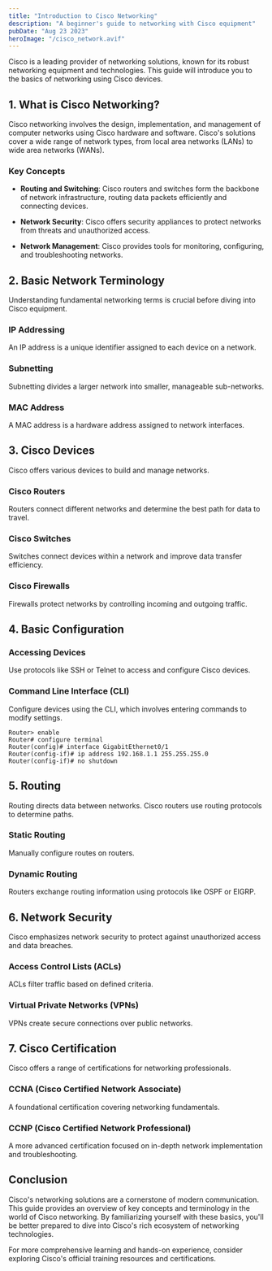 ```yaml
---
title: "Introduction to Cisco Networking"
description: "A beginner's guide to networking with Cisco equipment"
pubDate: "Aug 23 2023"
heroImage: "/cisco_network.avif"
---
```


Cisco is a leading provider of networking solutions, known for its robust networking equipment and technologies. This guide will introduce you to the basics of networking using Cisco devices.

## 1. What is Cisco Networking?

Cisco networking involves the design, implementation, and management of computer networks using Cisco hardware and software. Cisco's solutions cover a wide range of network types, from local area networks (LANs) to wide area networks (WANs).

### Key Concepts

- **Routing and Switching**: Cisco routers and switches form the backbone of network infrastructure, routing data packets efficiently and connecting devices.

- **Network Security**: Cisco offers security appliances to protect networks from threats and unauthorized access.

- **Network Management**: Cisco provides tools for monitoring, configuring, and troubleshooting networks.

## 2. Basic Network Terminology

Understanding fundamental networking terms is crucial before diving into Cisco equipment.

### IP Addressing

An IP address is a unique identifier assigned to each device on a network.

### Subnetting

Subnetting divides a larger network into smaller, manageable sub-networks.

### MAC Address

A MAC address is a hardware address assigned to network interfaces.

## 3. Cisco Devices

Cisco offers various devices to build and manage networks.

### Cisco Routers

Routers connect different networks and determine the best path for data to travel.

### Cisco Switches

Switches connect devices within a network and improve data transfer efficiency.

### Cisco Firewalls

Firewalls protect networks by controlling incoming and outgoing traffic.

## 4. Basic Configuration

### Accessing Devices

Use protocols like SSH or Telnet to access and configure Cisco devices.

### Command Line Interface (CLI)

Configure devices using the CLI, which involves entering commands to modify settings.

```shell
Router> enable
Router# configure terminal
Router(config)# interface GigabitEthernet0/1
Router(config-if)# ip address 192.168.1.1 255.255.255.0
Router(config-if)# no shutdown
```

## 5. Routing

Routing directs data between networks. Cisco routers use routing protocols to determine paths.

### Static Routing

Manually configure routes on routers.

### Dynamic Routing

Routers exchange routing information using protocols like OSPF or EIGRP.

## 6. Network Security

Cisco emphasizes network security to protect against unauthorized access and data breaches.

### Access Control Lists (ACLs)

ACLs filter traffic based on defined criteria.

### Virtual Private Networks (VPNs)

VPNs create secure connections over public networks.

## 7. Cisco Certification

Cisco offers a range of certifications for networking professionals.

### CCNA (Cisco Certified Network Associate)

A foundational certification covering networking fundamentals.

### CCNP (Cisco Certified Network Professional)

A more advanced certification focused on in-depth network implementation and troubleshooting.

## Conclusion

Cisco's networking solutions are a cornerstone of modern communication. This guide provides an overview of key concepts and terminology in the world of Cisco networking. By familiarizing yourself with these basics, you'll be better prepared to dive into Cisco's rich ecosystem of networking technologies.

For more comprehensive learning and hands-on experience, consider exploring Cisco's official training resources and certifications.
